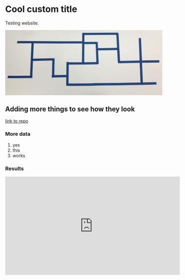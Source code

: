 # Cool custom title

Testing website.

![image](/maze_photos/cycles.jpg)

## Adding more things to see how they look

[link to repo](https://github.com/simonlimon/E160-Final-Project)

### More data

1. yes
2. this
3. works

### Results

<iframe width="560" height="315" src="https://www.youtube.com/embed/yL_-1d9OSdk" frameborder="0" allow="autoplay; encrypted-media" allowfullscreen></iframe>
